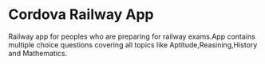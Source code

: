 # Cordova Railway App
Railway app for peoples who are preparing for railway exams.App contains multiple choice questions covering all topics like Aptitude,Reasining,History and Mathematics.
